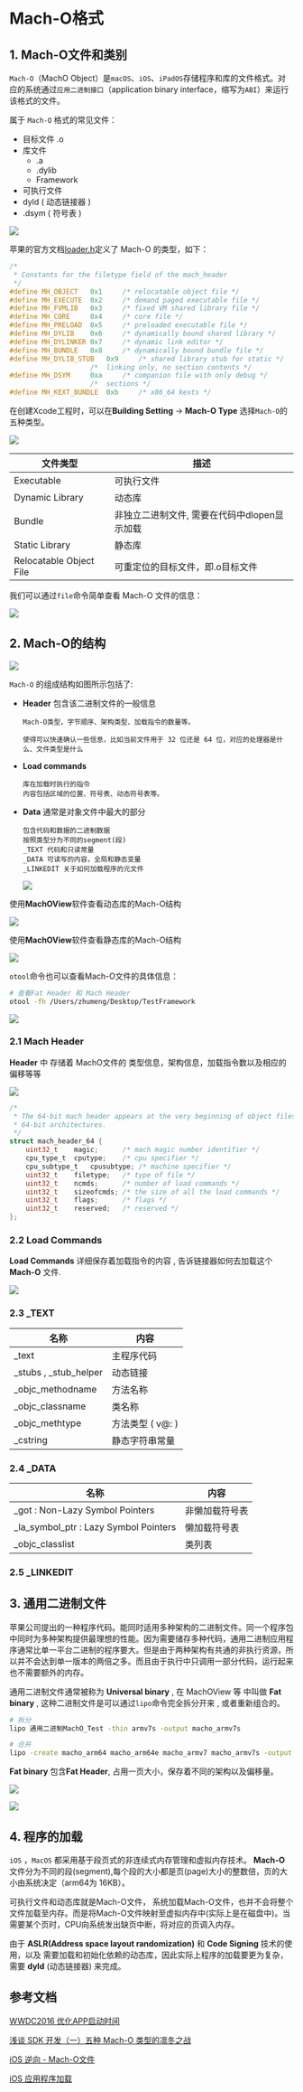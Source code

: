 # Mach-O格式 

## 1. Mach-O文件和类别

`Mach-O`（MachO Object）是`macOS`、`iOS`、`iPadOS`存储程序和库的文件格式。对应的系统通过`应用二进制接口`（application binary interface，缩写为`ABI`）来运行该格式的文件。

属于 `Mach-O` 格式的常见文件：
- 目标文件 .o
- 库文件
   -  .a
   - .dylib
   - Framework
- 可执行文件
- dyld ( 动态链接器 )
- .dsym ( 符号表 )

![](https://gitee.com/existorlive/exist-or-live-pic/raw/master/%E6%88%AA%E5%B1%8F2021-05-24%20%E4%B8%8A%E5%8D%884.24.35.png)


苹果的官方文档[loader.h](https://opensource.apple.com/source/xnu/xnu-1456.1.26/EXTERNAL_HEADERS/mach-o/loader.h)定义了 Mach-O 的类型，如下：

```c++
/*
 * Constants for the filetype field of the mach_header
 */
#define	MH_OBJECT	0x1		/* relocatable object file */
#define	MH_EXECUTE	0x2		/* demand paged executable file */
#define	MH_FVMLIB	0x3		/* fixed VM shared library file */
#define	MH_CORE		0x4		/* core file */
#define	MH_PRELOAD	0x5		/* preloaded executable file */
#define	MH_DYLIB	0x6		/* dynamically bound shared library */
#define	MH_DYLINKER	0x7		/* dynamic link editor */
#define	MH_BUNDLE	0x8		/* dynamically bound bundle file */
#define	MH_DYLIB_STUB	0x9		/* shared library stub for static */
					/*  linking only, no section contents */
#define	MH_DSYM		0xa		/* companion file with only debug */
					/*  sections */
#define	MH_KEXT_BUNDLE	0xb		/* x86_64 kexts */
```


在创建Xcode工程时，可以在**Building Setting** -> **Mach-O Type** 选择`Mach-O`的五种类型。

![](https://gitee.com/existorlive/exist-or-live-pic/raw/master/%E6%88%AA%E5%B1%8F2021-05-24%20%E4%B8%8A%E5%8D%883.43.23.png)

文件类型|描述
-|-
Executable|可执行文件
Dynamic Library|动态库
Bundle|非独立二进制文件, 需要在代码中dlopen显示加载
Static Library|静态库
Relocatable Object File|可重定位的目标文件，即.o目标文件


我们可以通过`file`命令简单查看 Mach-O 文件的信息：

![](https://gitee.com/existorlive/exist-or-live-pic/raw/master/%E6%88%AA%E5%B1%8F2021-05-25%20%E4%B8%8A%E5%8D%882.57.47.png)


## 2. Mach-O的结构

![](https://gitee.com/existorlive/exist-or-live-pic/raw/master/%E6%88%AA%E5%B1%8F2021-05-24%20%E4%B8%8A%E5%8D%885.11.30.png)

`Mach-O` 的组成结构如图所示包括了:


- **Header** 包含该二进制文件的一般信息
  
      Mach-O类型，字节顺序、架构类型、加载指令的数量等。
      
      使得可以快速确认一些信息，比如当前文件用于 32 位还是 64 位，对应的处理器是什么、文件类型是什么

- **Load commands** 
      
      库在加载时执行的指令
      内容包括区域的位置、符号表、动态符号表等。


- **Data** 通常是对象文件中最大的部分
     
      包含代码和数据的二进制数据
      按照类型分为不同的segment(段)
      _TEXT 代码和只读常量
      _DATA 可读写的内容，全局和静态变量
      _LINKEDIT 关于如何加载程序的元文件
      

      
    ![](https://gitee.com/existorlive/exist-or-live-pic/raw/master/%E6%88%AA%E5%B1%8F2021-05-24%20%E4%B8%8A%E5%8D%885.16.50.png)


使用**MachOView**软件查看动态库的Mach-O结构

![](https://gitee.com/existorlive/exist-or-live-pic/raw/master/%E6%88%AA%E5%B1%8F2021-05-24%20%E4%B8%8A%E5%8D%885.19.30.png)

使用**MachOView**软件查看静态库的Mach-O结构

![](https://gitee.com/existorlive/exist-or-live-pic/raw/master/%E6%88%AA%E5%B1%8F2021-05-24%20%E4%B8%8A%E5%8D%885.32.01.png)

`otool`命令也可以查看Mach-O文件的具体信息：

```sh 
# 查看Fat Header 和 Mach Header
otool -fh /Users/zhumeng/Desktop/TestFramework
```
![](https://gitee.com/existorlive/exist-or-live-pic/raw/master/%E6%88%AA%E5%B1%8F2021-05-25%20%E4%B8%8A%E5%8D%883.51.58.png)



### 2.1 Mach Header

**Header** 中 存储着 MachO文件的 类型信息，架构信息，加载指令数以及相应的偏移等等

![](https://gitee.com/existorlive/exist-or-live-pic/raw/master/%E6%88%AA%E5%B1%8F2021-05-24%20%E4%B8%8A%E5%8D%886.43.03.png)
```c
/*
 * The 64-bit mach header appears at the very beginning of object files for
 * 64-bit architectures.
 */
struct mach_header_64 {
	uint32_t	magic;		/* mach magic number identifier */
	cpu_type_t	cputype;	/* cpu specifier */
	cpu_subtype_t	cpusubtype;	/* machine specifier */
	uint32_t	filetype;	/* type of file */
	uint32_t	ncmds;		/* number of load commands */
	uint32_t	sizeofcmds;	/* the size of all the load commands */
	uint32_t	flags;		/* flags */
	uint32_t	reserved;	/* reserved */
};

```

### 2.2 Load Commands

**Load Commands** 详细保存着加载指令的内容 , 告诉链接器如何去加载这个 **Mach-O** 文件.

![](https://gitee.com/existorlive/exist-or-live-pic/raw/master/%E6%88%AA%E5%B1%8F2021-05-24%20%E4%B8%8A%E5%8D%886.49.47.png)

### 2.3 _TEXT

名称|内容
-|-
_text|主程序代码
_stubs , _stub_helper|动态链接
_objc_methodname|方法名称
_objc_classname|类名称
_objc_methtype|方法类型 ( v@: )
_cstring|静态字符串常量

### 2.4 _DATA

名称|内容
-|-
_got : Non-Lazy Symbol Pointers|非懒加载符号表
_la_symbol_ptr : Lazy Symbol Pointers|懒加载符号表
_objc_classlist|类列表

### 2.5 _LINKEDIT 

## 3. 通用二进制文件

苹果公司提出的一种程序代码。能同时适用多种架构的二进制文件。同一个程序包中同时为多种架构提供最理想的性能。因为需要储存多种代码，通用二进制应用程序通常比单一平台二进制的程序要大。但是由于两种架构有共通的非执行资源，所以并不会达到单一版本的两倍之多。而且由于执行中只调用一部分代码，运行起来也不需要额外的内存。

通用二进制文件通常被称为 **Universal binary** , 在 MachOView 等 中叫做 **Fat binary** , 这种二进制文件是可以通过`lipo`命令完全拆分开来 , 或者重新组合的。

```sh
# 拆分
lipo 通用二进制MachO_Test -thin armv7s -output macho_armv7s

# 合并
lipo -create macho_arm64 macho_arm64e macho_armv7 macho_armv7s -output newMachO

```
**Fat binary** 包含**Fat Header**, 占用一页大小，保存着不同的架构以及偏移量。

![](https://gitee.com/existorlive/exist-or-live-pic/raw/master/%E6%88%AA%E5%B1%8F2021-05-24%20%E4%B8%8A%E5%8D%885.38.21.png)


![](https://gitee.com/existorlive/exist-or-live-pic/raw/master/%E6%88%AA%E5%B1%8F2021-05-24%20%E4%B8%8A%E5%8D%886.14.22.png)

## 4. 程序的加载

`iOS` ，`MacOS` 都采用基于段页式的非连续式内存管理和虚拟内存技术。 **Mach-O** 文件分为不同的段(segment),每个段的大小都是页(page)大小的整数倍，页的大小由系统决定（arm64为 16KB）。

可执行文件和动态库就是Mach-O文件， 系统加载Mach-O文件，也并不会将整个文件加载至内存。而是将Mach-O文件映射至虚拟内存中(实际上是在磁盘中)。当需要某个页时，CPU向系统发出缺页中断，将对应的页调入内存。

由于 **ASLR(Address space layout randomization)** 和 **Code Signing** 技术的使用，以及 需要加载和初始化依赖的动态库，因此实际上程序的加载要更为复杂，需要 **dyld** (动态链接器) 来完成。




## 参考文档 

[WWDC2016 优化APP启动时间](https://developer.apple.com/videos/play/wwdc2016/406/)

[浅谈 SDK 开发（一）五种 Mach-O 类型的凛冬之战](https://mp.weixin.qq.com/s/ujk1a2qK2K4iPiQ1wmj79w)

[iOS 逆向 - Mach-O文件](https://juejin.cn/post/6844903983841214472)


[iOS 应用程序加载](https://juejin.cn/post/6882647026188222471#heading-11)